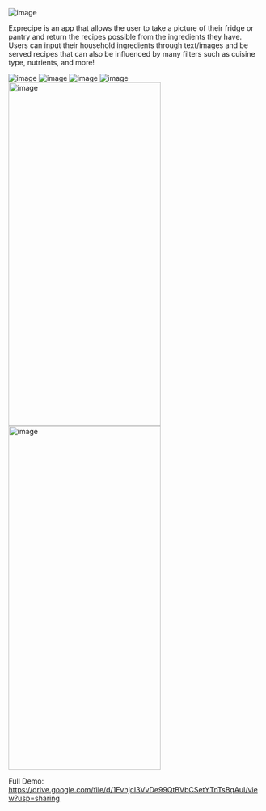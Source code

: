 ![image](https://github.com/user-attachments/assets/c02f6c44-5d4b-4e37-b3f3-1f873eff8088)

Exprecipe is an app that allows the user to take a picture of their fridge or pantry and return the recipes possible from the ingredients they have. Users can input their household ingredients through text/images and be served recipes that can also be influenced by many filters such as cuisine type, nutrients, and more!

![image](https://github.com/user-attachments/assets/2bdb6dc0-5f3f-44f2-aac9-b3c4bc81774f)
![image](https://github.com/user-attachments/assets/f8f234a9-a4d2-4dc3-b411-9e8fa553c613)
![image](https://github.com/user-attachments/assets/d67f27ef-eef7-4367-9689-c0cd44b0943f)
![image](https://github.com/user-attachments/assets/448ee615-280d-4e28-9ba3-285097e9e8fe)
<img width="301" height="680" alt="image" src="https://github.com/user-attachments/assets/b0216404-fd7c-48d1-9068-e604bec48b23" />
<img width="301" height="680" alt="image" src="https://github.com/user-attachments/assets/4b8f218d-edcb-4a25-869c-b64e02ce03ea" />

Full Demo: 
https://drive.google.com/file/d/1EvhjcI3VvDe99QtBVbCSetYTnTsBqAuI/view?usp=sharing


